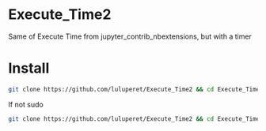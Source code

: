 # Execute_Time2
Same of Execute Time from jupyter_contrib_nbextensions, but with a timer

# Install
```bash
git clone https://github.com/luluperet/Execute_Time2 && cd Execute_Time2 && { jupyter nbextension install execute_time2 && jupyter nbextension enable execute_time2/ExecuteTime && cd ../  && rm -rf Execute_Time2; } || { cd ../ && rm -rf Execute_Time2  && echo "--------->PROBLEMS<--------"; }
```
If not sudo
```bash
git clone https://github.com/luluperet/Execute_Time2 && cd Execute_Time2 && { sudo -i jupyter nbextension install $PWD/execute_time2 && sudo -i jupyter nbextension enable execute_time2/ExecuteTime  && cd ../ rm -rf Execute_Time2 } || { cd ../  && rm -rf Execute_Time2 && echo "--------->PROBLEMS<--------"; }
```
